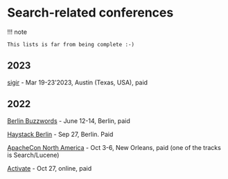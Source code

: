 # Search-related conferences

!!! note

    This lists is far from being complete :-)

## 2023

[sigir](https://sigir.org/chiir2023/) - Mar 19-23'2023, Austin (Texas, USA), paid

## 2022

[Berlin Buzzwords](https://2022.berlinbuzzwords.de/) - June 12-14, Berlin, paid

[Haystack Berlin](https://haystackconf.com/) - Sep 27, Berlin. Paid

[ApacheCon North America](https://www.apachecon.com/acna2022/index.html) - Oct 3-6, New Orleans, paid (one of the tracks is Search/Lucene)

[Activate](https://www.activate-conf.com/) - Oct 27, online, paid
